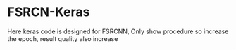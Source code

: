 # FSRCN-Keras
Here keras code is designed for FSRCNN, Only show procedure
so increase the epoch, result quality also increase
